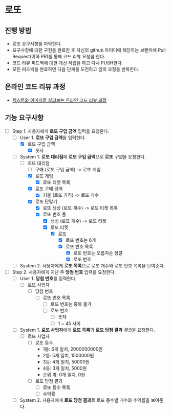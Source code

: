 # 로또

## 진행 방법

* 로또 요구사항을 파악한다.
* 요구사항에 대한 구현을 완료한 후 자신의 github 아이디에 해당하는 브랜치에 Pull Request(이하 PR)를 통해 코드 리뷰 요청을 한다.
* 코드 리뷰 피드백에 대한 개선 작업을 하고 다시 PUSH한다.
* 모든 피드백을 완료하면 다음 단계를 도전하고 앞의 과정을 반복한다.

## 온라인 코드 리뷰 과정

* [텍스트와 이미지로 살펴보는 온라인 코드 리뷰 과정](https://github.com/next-step/nextstep-docs/tree/master/codereview)

## 기능 요구사항

* [ ] Step 1. 사용자에게 **로또 구입 금액** 입력을 요청한다.
    * [ ] User 1. **로또 구입 금액**을 입력한다.
        * [x] 로또 구입 금액
            * [x] 숫자
    * [ ] System 1. **로또 대리점**에 **로또 구입 금액**으로 **로또** *구입*을 요청한다.
        * [ ] 로또 대리점
            * [ ] 구매 (로또 구입 금액) -> 로또 게임
            * [x] 로또 게임
                * [x] 로또 티켓 목록
            * [x] 로또 구매 금액
                * [x] 지불 (로또 가격) -> 로또 개수
            * [x] 로또 단말기
                * [x] 로또 생성 (로또 개수) -> 로또 티켓 목록
                * [x] 로또 번호 풀
                    * [x] 생성 (로또 개수) -> 로또 티켓
                    * [x] 로또 티켓
                        * [x] 로또
                            * [x] 로또 번호는 6개
                            * [x] 로또 번호 목록
                                * [x] 로또 번호는 오름차순 정렬
                                * [x] 로또 번호
    * [ ] System 2. 사용자에게 **로또 목록**으로 로또 개수와 로또 번호 목록을 보여준다.
* [ ] Step 2. 사용자에게 지난 주 **당첨 번호** 입력을 요청한다.
    * [ ] User 1. **당첨 번호**를 입력한다.
        * [ ] 로또 사업자
            * [ ] 당첨 번호
                * [ ] 로또 번호 목록
                    * [ ] 로또 번호는 중복 불가
                    * [ ] 로또 번호
                        * [ ] 숫자
                        * [ ] 1 ~ 45 사이
    * [ ] System 1. **로또 사업자**에게 **로또 목록**의 **로또 당첨 결과** *확인*을 요청한다.
        * [ ] 로또 사업자
            * [ ] 로또 등수
                * 1등: 6개 일치, 2000000000원
                * 2등: 5개 일치, 1500000원
                * 3등: 4개 일치, 50000원
                * 4등: 3개 일치, 5000원
                * 순위 밖: 0개 일치, 0원
            * [ ] 로또 당첨 결과
                * [ ] 로또 등수 목록
                * [ ] 수익률
    * [ ] System 2. 사용자에게 **로또 당첨 결과**로 로또 등수별 개수와 수익률을 보여준다.
